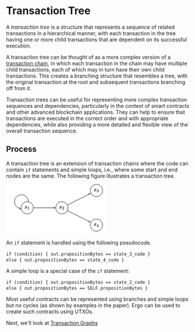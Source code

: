 # Transaction Tree

A *transaction tree* is a structure that represents a sequence of related transactions in a hierarchical manner, with each transaction in the tree having one or more child transactions that are dependent on its successful execution.

A transaction tree can be thought of as a more complex version of a [transaction chain](tx-chains.md), in which each transaction in the chain may have multiple child transactions, each of which may in turn have their own child transactions. This creates a branching structure that resembles a tree, with the original transaction at the root and subsequent transactions branching off from it.

Transaction trees can be useful for representing more complex transaction sequences and dependencies, particularly in the context of smart contracts and other advanced blockchain applications. They can help to ensure that transactions are executed in the correct order and with appropriate dependencies, while also providing a more detailed and flexible view of the overall transaction sequence.


## Process

A transaction tree is an extension of transaction chains where the code can contain `if` statements and simple loops, i.e., where some start and end nodes are the same. The following figure illustrates a transaction tree.

![](../../../assets/img/scs/tx-tree.png)

An `if` statement is handled using the following pseudocode.

```
if (condition) { out.propositionBytes == state_3_code }
else { out.propositionBytes == state_4_code }
```

A simple loop is a special case of the `if` statement:

```
if (condition) { out.propositionBytes == state_2_code }
else { out.propositionBytes == SELF.propositionBytes }
```

Most useful contracts can be represented using branches and simple loops but no cycles (as shown by examples in the paper). Ergo can be used to create such contracts using UTXOs.


Next, we'll look at [Transaction Graphs](tx-graphs.md)